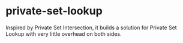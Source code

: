 # private-set-lookup
Inspired by Private Set Intersection, it builds a solution for Private Set Lookup with very little overhead on both sides.
